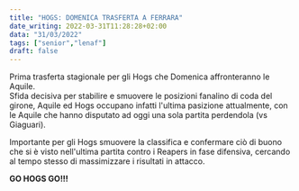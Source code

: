 ```yaml
---
title: "HOGS: DOMENICA TRASFERTA A FERRARA"
date_writing: 2022-03-31T11:28:28+02:00
data: "31/03/2022"
tags: ["senior","lenaf"]
draft: false
---
```


Prima trasferta stagionale per gli Hogs che Domenica affronteranno le Aquile.  
Sfida decisiva per stabilire e smuovere le posizioni fanalino di coda del girone, Aquile ed Hogs occupano infatti l'ultima pasizione attualmente, con le Aquile che hanno disputato ad oggi una sola partita perdendola (vs Giaguari).  

Importante per gli Hogs smuovere la classifica e confermare ciò di buono che si è visto nell'ultima partita contro i Reapers in fase difensiva, cercando al tempo stesso di massimizzare i risultati in attacco.  
  
**GO HOGS GO!!!**
